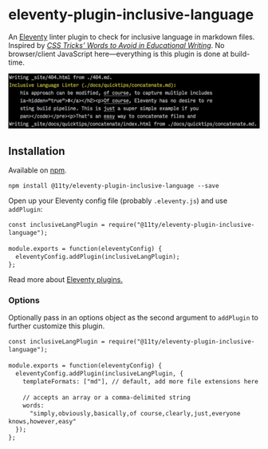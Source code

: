# eleventy-plugin-inclusive-language

An [Eleventy](https://github.com/11ty/eleventy) linter plugin to check for inclusive language in markdown files. Inspired by [_CSS Tricks’ Words to Avoid in Educational Writing_](https://css-tricks.com/words-avoid-educational-writing/). No browser/client JavaScript here—everything is this plugin is done at build-time.

![Sample screenshot of eleventy-plugin-inclusive-language in action](./assets/sample-screenshot.png)

## Installation

Available on [npm](https://www.npmjs.com/package/@11ty/eleventy-plugin-inclusive-language).

```
npm install @11ty/eleventy-plugin-inclusive-language --save
```

Open up your Eleventy config file (probably `.eleventy.js`) and use `addPlugin`:

```
const inclusiveLangPlugin = require("@11ty/eleventy-plugin-inclusive-language");

module.exports = function(eleventyConfig) {
  eleventyConfig.addPlugin(inclusiveLangPlugin);
};
```

Read more about [Eleventy plugins.](https://www.11ty.io/docs/plugins/)

### Options

Optionally pass in an options object as the second argument to `addPlugin` to further customize this plugin.

```
const inclusiveLangPlugin = require("@11ty/eleventy-plugin-inclusive-language");

module.exports = function(eleventyConfig) {
  eleventyConfig.addPlugin(inclusiveLangPlugin, {
    templateFormats: ["md"], // default, add more file extensions here

    // accepts an array or a comma-delimited string
    words:
      "simply,obviously,basically,of course,clearly,just,everyone knows,however,easy"
  });
};

```
